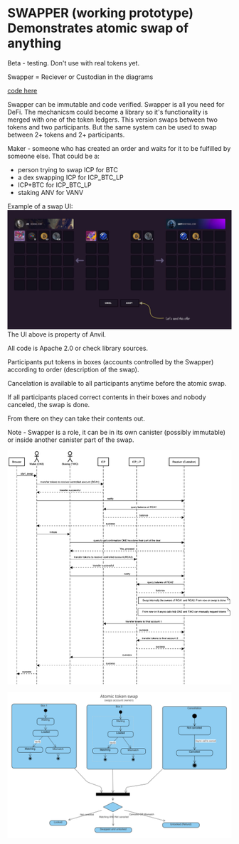 # SWAPPER (working prototype) Demonstrates atomic swap of anything

Beta - testing. Don't use with real tokens yet.

Swapper = Reciever or Custodian in the diagrams

[code here](src/swapper.mo)

Swapper can be immutable and code verified.
Swapper is all you need for DeFi. The mechanicsm could become a library so it's functionality is merged with one of the token ledgers.
This version swaps between two tokens and two participants. But the same system can be used to swap between 2+ tokens and 2+ participants.

Maker - someone who has created an order and waits for it to be fulfilled by someone else. That could be a:

- person trying to swap ICP for BTC
- a dex swapping ICP for ICP_BTC_LP
- ICP+BTC for ICP_BTC_LP
- staking ANV for VANV

Example of a swap UI:
![Anvil UI](/img/example.jpg?raw=true)
The UI above is property of Anvil.

All code is Apache 2.0 or check library sources.

Participants put tokens in boxes (accounts controlled by the Swapper) according to order (description of the swap).

Cancelation is available to all participants anytime before the atomic swap.

If all participants placed correct contents in their boxes and nobody canceled, the swap is done.

From there on they can take their contents out.

Note - Swapper is a role, it can be in its own canister (possibly immutable) or inside another canister part of the swap.

![Sequence Diagram Swapper](/img/sd1.png?raw=true)

![State Machine Diagram Swapper](/img/smd.png?raw=true)
